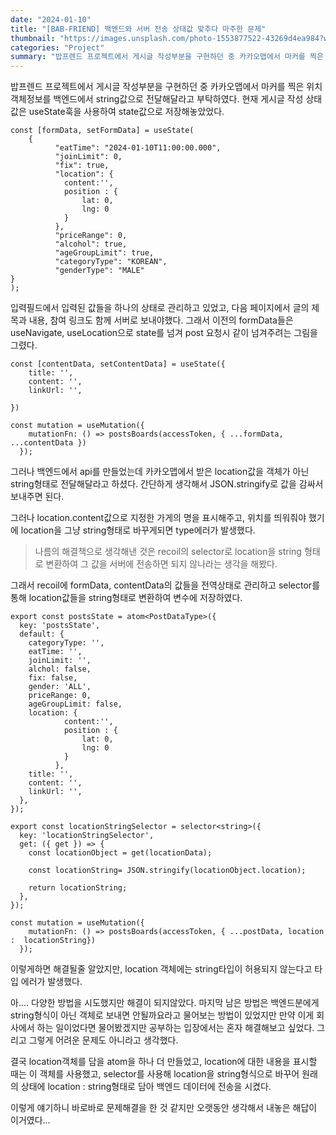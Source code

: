 ```yaml
---
date: "2024-01-10"
title: "[BAB-FRIEND] 백엔드와 서버 전송 상태값 맞추다 마주한 문제"
thumbnail: "https://images.unsplash.com/photo-1553877522-43269d4ea984?w=900&auto=format&fit=crop&q=60&ixlib=rb-4.0.3&ixid=M3wxMjA3fDB8MHxzZWFyY2h8MjB8fHByb2plY3R8ZW58MHx8MHx8fDA%3D"
categories: "Project"
summary: "밥프렌드 프로젝트에서 게시글 작성부분을 구현하던 중 카카오맵에서 마커를 찍은 위치객체정보를 백엔드에서 string값으로 전달해달라고 부탁하였다."
---
```


밥프렌드 프로젝트에서 게시글 작성부분을 구현하던 중 카카오맵에서 마커를 찍은 위치객체정보를 백엔드에서 string값으로 전달해달라고 부탁하였다.
현재 게시글 작성 상태값은 useState훅을 사용하여 state값으로 저장해놓았었다.

```
const [formData, setFormData] = useState(
	{
		  "eatTime": "2024-01-10T11:00:00.000",
		  "joinLimit": 0,
		  "fix": true,
		  "location": {
          	content:'',
            position : {
            	lat: 0,
                lng: 0
            }
          },
		  "priceRange": 0,
		  "alcohol": true,
		  "ageGroupLimit": true,
		  "categoryType": "KOREAN",
		  "genderType": "MALE"
}
);
```

입력필드에서 입력된 값들을 하나의 상태로 관리하고 있었고, 다음 페이지에서 글의 제목과 내용, 참여 링크도 함께 서버로 보내야했다. 그래서 이전의 formData들은 useNavigate, useLocation으로 state를 넘겨 post 요청시 같이 넘겨주려는 그림을 그렸다.

```
const [contentData, setContentData] = useState({
	title: '',
    content: '',
    linkUrl: '',

})

const mutation = useMutation({
    mutationFn: () => postsBoards(accessToken, { ...formData, ...contentData })
  });
```

그러나 백엔드에서 api를 만들었는데 카카오맵에서 받은 location값을 객체가 아닌 string형태로 전달해달라고 하셨다.
간단하게 생각해서 JSON.stringify로 값을 감싸서 보내주면 된다.

그러나 location.content값으로 지정한 가게의 명을 표시해주고, 위치를 띄워줘야 했기에 location을 그냥 string형태로 바꾸게되면 type에러가 발생했다.

> 나름의 해결책으로 생각해낸 것은 recoil의 selector로 location을 string 형태로 변환하여 그 값을 서버에 전송하면 되지 않나라는 생각을 해봤다.

그래서 recoil에 formData, contentData의 값들을 전역상태로 관리하고
selector를 통해 location값들을 string형태로 변환하여 변수에 저장하였다.

```
export const postsState = atom<PostDataType>({
  key: 'postsState',
  default: {
    categoryType: '',
    eatTime: '',
    joinLimit: '',
    alchol: false,
    fix: false,
    gender: 'ALL',
    priceRange: 0,
    ageGroupLimit: false,
    location: {
          	content:'',
            position : {
            	lat: 0,
                lng: 0
            }
          },
    title: '',
    content: '',
    linkUrl: '',
  },
});

export const locationStringSelector = selector<string>({
  key: 'locationStringSelector',
  get: ({ get }) => {
    const locationObject = get(locationData);

    const locationString= JSON.stringify(locationObject.location);

    return locationString;
  },
});

const mutation = useMutation({
    mutationFn: () => postsBoards(accessToken, { ...postData, location :  locationString})
  });
```

이렇게하면 해결될줄 알았지만,
location 객체에는 string타입이 허용되지 않는다고 타입 에러가 발생했다.

아.... 다양한 방법을 시도했지만 해결이 되지않았다. 마지막 남은 방법은 백엔드분에게 string형식이 아닌 객체로 보내면 안될까요라고 물어보는 방법이 있었지만 만약 이게 회사에서 하는 일이었다면 물어봤겠지만 공부하는 입장에서는 혼자 해결해보고 싶었다. 그리고 그렇게 어려운 문제도 아니라고 생각했다.

결국 location객체를 담을 atom을 하나 더 만들었고, location에 대한 내용을 표시할 때는 이 객체를 사용했고, selector를 사용해 location을 string형식으로 바꾸어 원래의 상태에 location : string형태로 담아 백엔드 데이터에 전송을 시켰다.

이렇게 얘기하니 바로바로 문제해결을 한 것 같지만 오랫동안 생각해서 내놓은 해답이 이거였다...
